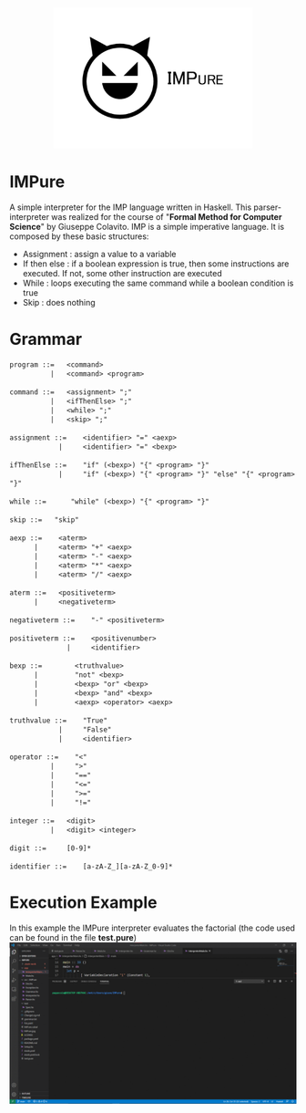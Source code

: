 <p align="center" width="100%">
<img src="img/IMPure.jpg" width="350">
</p>

# IMPure
A simple interpreter for the IMP language written in Haskell.
This parser-interpreter was realized for the course of "**Formal Method for Computer Science**" by Giuseppe Colavito.
IMP is a simple imperative language. It is composed by these basic structures:
<ul>
<li>Assignment : assign a value to a variable</li> 
<li>If then else : if a boolean expression is true, then some instructions are executed. If not, some other instruction are executed</li>
<li>While : loops executing the same command while a boolean condition is true</li>
<li>Skip : does nothing</li>
</ul>

# Grammar
```EBNF
program ::=   <command>
          |   <command> <program>

command ::=   <assignment> ";"
          |   <ifThenElse> ";"
          |   <while> ";"
          |   <skip> ";"

assignment ::=    <identifier> "=" <aexp>
            |     <identifier> "=" <bexp>

ifThenElse ::=    "if" (<bexp>) "{" <program> "}"
            |     "if" (<bexp>) "{" <program> "}" "else" "{" <program> "}"

while ::=      "while" (<bexp>) "{" <program> "}"

skip ::=   "skip"

aexp ::=    <aterm>
      |     <aterm> "+" <aexp>
      |     <aterm> "-" <aexp>
      |     <aterm> "*" <aexp>
      |     <aterm> "/" <aexp>

aterm ::=   <positiveterm>
      |     <negativeterm>

negativeterm ::=    "-" <positiveterm>

positiveterm ::=    <positivenumber>
              |     <identifier>

bexp ::=        <truthvalue>
      |         "not" <bexp>
      |         <bexp> "or" <bexp>
      |         <bexp> "and" <bexp>
      |         <aexp> <operator> <aexp>

truthvalue ::=    "True"
            |     "False"
            |     <identifier>

operator ::=    "<"
          |     ">"
          |     "=="
          |     "<="
          |     ">="
          |     "!="

integer ::=   <digit>
          |   <digit> <integer>

digit ::=     [0-9]*

identifier ::=    [a-zA-Z_][a-zA-Z_0-9]*
```
# Execution Example
In this example the IMPure interpreter evaluates the factorial (the code used can be found in the file **test.pure**)
![](img/example.gif)